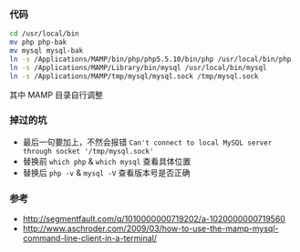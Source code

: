 ### 代码

``` bash
cd /usr/local/bin
mv php php-bak
mv mysql mysql-bak
ln -s /Applications/MAMP/bin/php/php5.5.10/bin/php /usr/local/bin/php
ln -s /Applications/MAMP/Library/bin/mysql /usr/local/bin/mysql
ln -s /Applications/MAMP/tmp/mysql/mysql.sock /tmp/mysql.sock
```

其中 MAMP 目录自行调整

### 掉过的坑

- 最后一句要加上，不然会报错 `Can't connect to local MySQL server through socket '/tmp/mysql.sock'`
- 替换前 `which php` & `which mysql` 查看具体位置
- 替换后 `php -v` & `mysql -V` 查看版本号是否正确

### 参考

- <http://segmentfault.com/q/1010000000719202/a-1020000000719560>
- <http://www.aschroder.com/2009/03/how-to-use-the-mamp-mysql-command-line-client-in-a-terminal/>